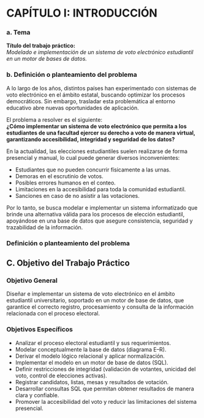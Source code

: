 # CAPÍTULO I: INTRODUCCIÓN

### a. Tema

**Título del trabajo práctico:**  
*Modelado e implementación de un sistema de voto electrónico estudiantil en un motor de bases de datos.*

### b. Definición o planteamiento del problema

A lo largo de los años, distintos países han experimentado con sistemas de voto electrónico en el ámbito estatal, buscando optimizar los procesos democráticos. Sin embargo, trasladar esta problemática al entorno educativo abre nuevas oportunidades de aplicación.

El problema a resolver es el siguiente:  
**¿Cómo implementar un sistema de voto electrónico que permita a los estudiantes de una facultad ejercer su derecho a voto de manera virtual, garantizando accesibilidad, integridad y seguridad de los datos?**

En la actualidad, las elecciones estudiantiles suelen realizarse de forma presencial y manual, lo cual puede generar diversos inconvenientes:

- Estudiantes que no pueden concurrir físicamente a las urnas.  
- Demoras en el escrutinio de votos.  
- Posibles errores humanos en el conteo.  
- Limitaciones en la accesibilidad para toda la comunidad estudiantil.  
- Sanciones en caso de no asistir a las votaciones.  

Por lo tanto, se busca modelar e implementar un sistema informatizado que brinde una alternativa válida para los procesos de elección estudiantil, apoyándose en una base de datos que asegure consistencia, seguridad y trazabilidad de la información.

### Definición o planteamiento del problema


## C. Objetivo del Trabajo Práctico

### Objetivo General
Diseñar e implementar un sistema de voto electrónico en el ámbito estudiantil universitario, soportado en un motor de base de datos, que garantice el correcto registro, procesamiento y consulta de la información relacionada con el proceso electoral.

### Objetivos Específicos
- Analizar el proceso electoral estudiantil y sus requerimientos.  
- Modelar conceptualmente la base de datos (diagrama E–R).  
- Derivar el modelo lógico relacional y aplicar normalización.  
- Implementar el modelo en un motor de base de datos (SQL).  
- Definir restricciones de integridad (validación de votantes, unicidad del voto, control de elecciones activas).  
- Registrar candidatos, listas, mesas y resultados de votación.  
- Desarrollar consultas SQL que permitan obtener resultados de manera clara y confiable.  
- Promover la accesibilidad del voto y reducir las limitaciones del sistema presencial.  



